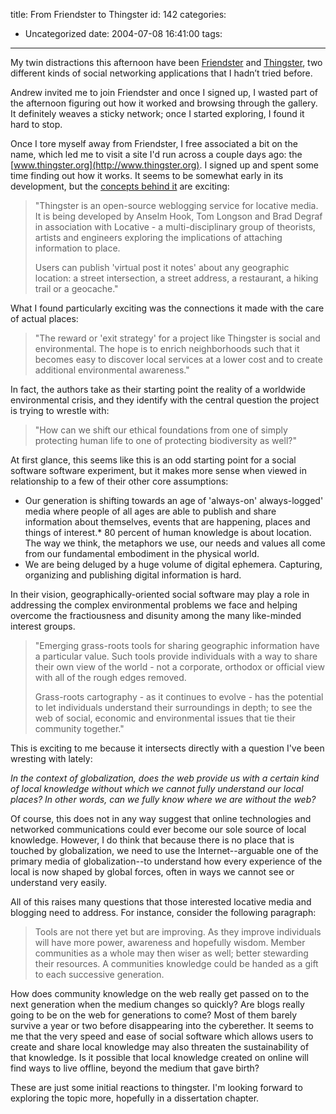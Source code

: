 title: From Friendster to Thingster
id: 142
categories:
  - Uncategorized
date: 2004-07-08 16:41:00
tags:
---

My twin distractions this afternoon have been [Friendster](http://www.friendster.com)
and [Thingster](http://www.thingster.org), two different
kinds of social networking applications that I hadn’t tried before.

Andrew invited me to join Friendster and once I signed up, I wasted part of
  the afternoon figuring out how it worked and browsing through the gallery. It
  definitely weaves a sticky network; once I started exploring, I found it hard
  to stop. 

Once I tore myself away from Friendster, I free associated a bit on the name,
  which led me to visit a site I'd run across a couple days ago: the [www.thingster.org](http://www.thingster.org).
  I signed up and spent some time finding out how it works. It seems to be somewhat
  early in its development, but the [concepts
  behind it](http://www.thingster.org/about) are exciting: 

> &quot;Thingster is an open-source weblogging service for locative media.
>     It is being developed by Anselm Hook, Tom Longson and Brad Degraf in association
>     with Locative - a multi-disciplinary group of theorists, artists and engineers
>     exploring the implications of attaching information to place.
> 
> Users can publish 'virtual post it notes' about any geographic location:
>     a street intersection, a street address, a restaurant, a hiking trail or a
>     geocache.&quot;

What I found particularly exciting was the connections it made with the care
  of actual places: 

> &quot;The reward or 'exit strategy' for a project like Thingster is social
>     and environmental. The hope is to enrich neighborhoods such that it becomes
>     easy to discover local services at a lower cost and to create additional environmental
>     awareness.&quot;

In fact, the authors take as their starting point the reality of a worldwide
  environmental crisis, and they identify with the central question the project
  is trying to wrestle with: 

> &quot;How can we shift our ethical foundations from one of simply protecting
>     human life to one of protecting biodiversity as well?&quot;

At first glance, this seems like this is an odd starting point for a social
  software software experiment, but it makes more sense when viewed in relationship
  to a few of their other core assumptions: 

*   Our generation is shifting towards an age of 'always-on' always-logged'
    media where people of all ages are able to publish and share information about
    themselves, events that are happening, places and things of interest.*   80 percent of human knowledge is about location. The way we think, the metaphors
    we use, our needs and values all come from our fundamental embodiment in the
    physical world.
*   We are being deluged by a huge volume of digital ephemera. Capturing, organizing
    and publishing digital information is hard.

In their vision, geographically-oriented social software may play a role in
  addressing the complex environmental problems we face and helping overcome the
  fractiousness and disunity among the many like-minded interest groups.

> &quot;Emerging grass-roots tools for sharing geographic information have
>     a particular value. Such tools provide individuals with a way to share their
>     own view of the world - not a corporate, orthodox or official view with all
>     of the rough edges removed.
> 
>  Grass-roots cartography - as it continues to evolve - has the potential
>     to let individuals understand their surroundings in depth; to see the web
>     of social, economic and environmental issues that tie their community together.&quot;

This is exciting to me because it intersects directly with a question I've
  been wresting with lately: 

_In the context of globalization, does the web provide us with a certain
  kind of local knowledge without which we cannot fully understand our local places?
  In other words, can we fully know where we are without the web?_

Of course, this does not in any way suggest that online technologies and networked
  communications could ever become our sole source of local knowledge. However,
  I do think that because there is no place that is touched by globalization,
  we need to use the Internet--arguable one of the primary media of globalization--to
  understand how every experience of the local is now shaped by global forces,
  often in ways we cannot see or understand very easily. 

All of this raises many questions that those interested locative media and
  blogging need to address. For instance, consider the following paragraph: 

> Tools are not there yet but are improving. As they improve individuals will
>     have more power, awareness and hopefully wisdom. Member communities as a whole
>     may then wiser as well; better stewarding their resources. A communities knowledge
>     could be handed as a gift to each successive generation.

How does community knowledge on the web really get passed on to the next generation
  when the medium changes so quickly? Are blogs really going to be on the web
  for generations to come? Most of them barely survive a year or two before disappearing
  into the cyberether. It seems to me that the very speed and ease of social software
  which allows users to create and share local knowledge may also threaten the
  sustainability of that knowledge. Is it possible that local knowledge created
  on online will find ways to live offline, beyond the medium that gave birth?

These are just some initial reactions to thingster. I'm looking forward to
  exploring the topic more, hopefully in a dissertation chapter. 